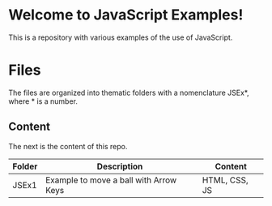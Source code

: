 # Welcome to JavaScript Examples!

This is a repository with various examples of the use of JavaScript.

# Files

The files are organized into thematic folders with a nomenclature JSEx*, where * is a number.

## Content

The next is the content of this repo.

| Folder | Description                            | Content       |
| ------ | -------------------------------------- | ------------- |
| JSEx1  | Example to move a ball with Arrow Keys | HTML, CSS, JS |
